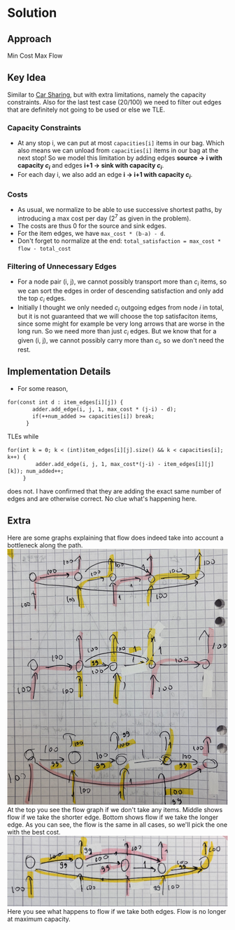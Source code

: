 # Solution

## Approach

Min Cost Max Flow

## Key Idea
Similar to [Car Sharing](https://github.com/hackertehlike/algolab/tree/main/week-13/car-sharing), but with extra limitations, namely the capacity constraints. Also for the last test case (20/100) we need to filter out edges that are definitely not going to be used or else we TLE.

### Capacity Constraints
- At any stop i, we can put at most `capacities[i]` items in our bag. Which also means we can unload from `capacities[i]` items in our bag at the next stop! So we model this limitation by adding edges **source $\rightarrow$ i with capacity $c_i$** and edges **i+1 $\rightarrow$ sink with capacity $c_i$**.
- For each day i, we also add an edge **i $\rightarrow$ i+1 with capacity $c_i$**.

### Costs
- As usual, we normalize to be able to use successive shortest paths, by introducing a max cost per day ($2^7$ as given in the problem).
- The costs are thus 0 for the source and sink edges.
- For the item edges, we have `max_cost * (b-a) - d`.
- Don't forget to normalize at the end: `total_satisfaction = max_cost * flow - total_cost`

### Filtering of Unnecessary Edges
- For a node pair (i, j), we cannot possibly transport more than $c_i$ items, so we can sort the edges in order of descending satisfaction and only add the top $c_i$ edges.
- Initially I thought we only needed $c_i$ outgoing edges from node $i$ in total, but it is not guaranteed that we will choose the top satisfaciton items, since some might for example be very long arrows that are worse in the long run. So we need more than just $c_i$ edges. But we know that for a given (i, j), we cannot possibly carry more than $c_i$, so we don't need the rest.

## Implementation Details
- For some reason,
```
for(const int d : item_edges[i][j]) {
        adder.add_edge(i, j, 1, max_cost * (j-i) - d);
        if(++num_added >= capacities[i]) break;
      }
```
 TLEs while
 ```
 for(int k = 0; k < (int)item_edges[i][j].size() && k < capacities[i]; k++) {
          adder.add_edge(i, j, 1, max_cost*(j-i) - item_edges[i][j][k]); num_added++;
      }
```
does not. I have confirmed that they are adding the exact same number of edges and are otherwise correct. No clue what's happening here.

## Extra
Here are some graphs explaining that flow does indeed take into account a bottleneck along the path.
![](https://github.com/hackertehlike/algolab/blob/main/week-10/asterix-and-the-tour-of-gaul/flowg1.jpg)
At the top you see the flow graph if we don't take any items.
Middle shows flow if we take the shorter edge.
Bottom shows flow if we take the longer edge.
As you can see, the flow is the same in all cases, so we'll pick the one with the best cost.
![](https://github.com/hackertehlike/algolab/blob/main/week-10/asterix-and-the-tour-of-gaul/flowg2.jpg)
Here you see what happens to flow if we take both edges. Flow is no longer at maximum capacity.

